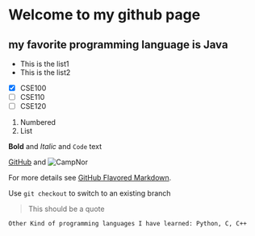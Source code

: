 # Welcome to my github page
## my favorite programming language is Java

- This is the list1
- This is the list2

- [x] CSE100
- [ ] CSE110
- [ ] CSE120
1. Numbered
2. List

**Bold** and _Italic_ and `Code` text

[GitHub](http://github.com) and ![CampNor](../campNor.jpg)


For more details see [GitHub Flavored Markdown](https://guides.github.com/features/mastering-markdown/).

Use `git checkout` to switch to an existing branch
>This should be a quote
```
Other Kind of programming languages I have learned: Python, C, C++

